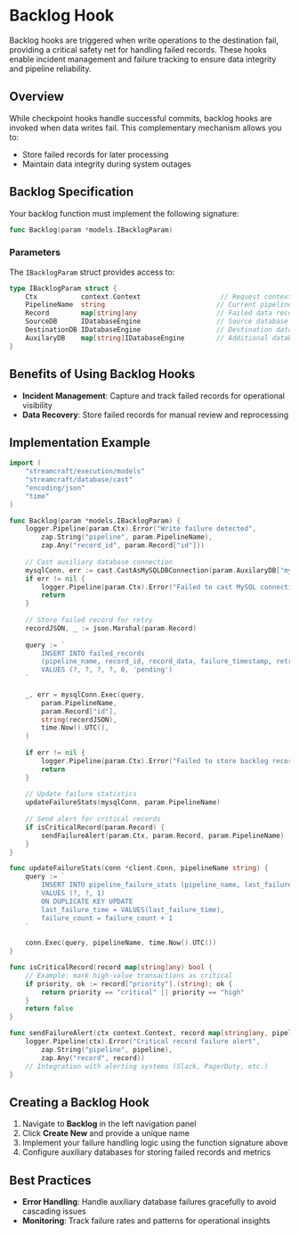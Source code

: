 # Backlog Hook

Backlog hooks are triggered when write operations to the destination fail, providing a critical safety net for handling failed records. These hooks enable incident management and failure tracking to ensure data integrity and pipeline reliability.

## Overview

While checkpoint hooks handle successful commits, backlog hooks are invoked when data writes fail. This complementary mechanism allows you to:

- Store failed records for later processing
- Maintain data integrity during system outages

## Backlog Specification

Your backlog function must implement the following signature:

```go
func Backlog(param *models.IBacklogParam)
```

### Parameters

The `IBacklogParam` struct provides access to:

```go
type IBacklogParam struct {
    Ctx           context.Context                    // Request context for logging and operations
    PipelineName  string                            // Current pipeline identifier
    Record        map[string]any                    // Failed data record
    SourceDB      IDatabaseEngine                   // Source database connection
    DestinationDB IDatabaseEngine                   // Destination database connection
    AuxilaryDB    map[string]IDatabaseEngine        // Additional database connections
}
```

## Benefits of Using Backlog Hooks

- **Incident Management**: Capture and track failed records for operational visibility
- **Data Recovery**: Store failed records for manual review and reprocessing

## Implementation Example

```go
import (
    "streamcraft/execution/models"
    "streamcraft/database/cast"
    "encoding/json"
    "time"
)

func Backlog(param *models.IBacklogParam) {
    logger.Pipeline(param.Ctx).Error("Write failure detected", 
        zap.String("pipeline", param.PipelineName),
        zap.Any("record_id", param.Record["id"]))
    
    // Cast auxiliary database connection
    mysqlConn, err := cast.CastAsMySQLDBConnection(param.AuxilaryDB["mysql"])
    if err != nil {
        logger.Pipeline(param.Ctx).Error("Failed to cast MySQL connection", zap.Error(err))
        return
    }
    
    // Store failed record for retry
    recordJSON, _ := json.Marshal(param.Record)
    
    query := `
        INSERT INTO failed_records 
        (pipeline_name, record_id, record_data, failure_timestamp, retry_count, status)
        VALUES (?, ?, ?, ?, 0, 'pending')
    `
    
    _, err = mysqlConn.Exec(query,
        param.PipelineName,
        param.Record["id"],
        string(recordJSON),
        time.Now().UTC(),
    )
    
    if err != nil {
        logger.Pipeline(param.Ctx).Error("Failed to store backlog record", zap.Error(err))
        return
    }
    
    // Update failure statistics
    updateFailureStats(mysqlConn, param.PipelineName)
    
    // Send alert for critical records
    if isCriticalRecord(param.Record) {
        sendFailureAlert(param.Ctx, param.Record, param.PipelineName)
    }
}

func updateFailureStats(conn *client.Conn, pipelineName string) {
    query := `
        INSERT INTO pipeline_failure_stats (pipeline_name, last_failure_time, failure_count)
        VALUES (?, ?, 1)
        ON DUPLICATE KEY UPDATE
        last_failure_time = VALUES(last_failure_time),
        failure_count = failure_count + 1
    `
    
    conn.Exec(query, pipelineName, time.Now().UTC())
}

func isCriticalRecord(record map[string]any) bool {
    // Example: mark high-value transactions as critical
    if priority, ok := record["priority"].(string); ok {
        return priority == "critical" || priority == "high"
    }
    return false
}

func sendFailureAlert(ctx context.Context, record map[string]any, pipeline string) {
    logger.Pipeline(ctx).Error("Critical record failure alert", 
        zap.String("pipeline", pipeline),
        zap.Any("record", record))
    // Integration with alerting systems (Slack, PagerDuty, etc.)
}
```

## Creating a Backlog Hook

1. Navigate to **Backlog** in the left navigation panel
2. Click **Create New** and provide a unique name
3. Implement your failure handling logic using the function signature above
4. Configure auxiliary databases for storing failed records and metrics

## Best Practices

- **Error Handling**: Handle auxiliary database failures gracefully to avoid cascading issues
- **Monitoring**: Track failure rates and patterns for operational insights